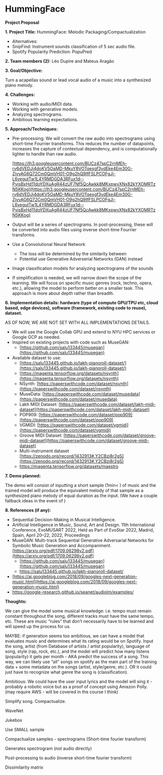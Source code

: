 # HummingFace

**Project Proposal**

**1. Project Title:** HummingFace: Melodic Packaging/Compactualization

- Alternatives:
- SnipFind: Instrument sounds classification of 5 sec audio file.
- Spotify Popularity Prediction: PopuPred

**2. Team members (2):** Léo Dupire and Mateus Aragão

**3. Goal/Objective:**

Turn a acapellas sound or lead vocal audio of a music into a synthesized piano melody.

**4. Challenges:**

- Working with audio/MIDI data.
- Working with generative models.
- Analyzing spectrograms.
- Ambitious learning expectations.

**5. Approach/Techniques:**

- Pre-processing: We will convert the raw audio into spectrograms using short-time Fourrier transforms. This reduces the number of datapoints, increases the capture of contextual dependency, and is computationally lighter to handle than raw audio.
    
    [https://lh3.googleusercontent.com/BUCz47spC2rnMEh-rv6dVEDJj4doKV5OaMD-MkuY8VOTqesgf3ydEke4Em30G-ZjyvAG6Q72Cm0QmVH01-O9g2hQ9IfFSLPCOFgJj-L6vegutTw1L4YRMDGDA3RFux1d--PyjsBxHd11doYDXuAgR44zUF7Nf5QcAwkk8MKxpwvXNx82kYXOMRTzN5KKog](https://lh3.googleusercontent.com/BUCz47spC2rnMEh-rv6dVEDJj4doKV5OaMD-MkuY8VOTqesgf3ydEke4Em30G-ZjyvAG6Q72Cm0QmVH01-O9g2hQ9IfFSLPCOFgJj-L6vegutTw1L4YRMDGDA3RFux1d--PyjsBxHd11doYDXuAgR44zUF7Nf5QcAwkk8MKxpwvXNx82kYXOMRTzN5KKog)
    
- Output will be a series of spectrograms. In post-processing, these will be converted into audio files using inverse short-time Fourrier transforms.
- Use a Convolutional Neural Network
    - The loss will be determined by the similarity between
    - Potential use Generative Adverserial Networks (GAN) instead
- Image classification models for analyzing spectrograms of the sounds
- If simplification is needed, we will narrow down the scope of the learning. We will focus on specific music genres (rock, techno, opera, etc.), allowing the model to perform better on a smaller task. This approach is more about depth rather than breadth.

**6. Implementation details: hardware (type of compute GPU/TPU etc, cloud based, edge devices), software (framework, existing code to reuse), dataset.**

AS OF NOW, WE ARE NOT SET WITH ALL IMPLEMENTATIONS DETAILS.

- We will use the Google Collab GPU and extend to NYU HPC services or Google GCP as needed.
- Inspired on existing projects with code such as MuseGAN:
    - [https://github.com/salu133445/musegan](https://github.com/salu133445/musegan)
- Available dataset to use:
    - [https://salu133445.github.io/lakh-pianoroll-dataset/](https://salu133445.github.io/lakh-pianoroll-dataset/)
    - [https://magenta.tensorflow.org/datasets/nsynth](https://magenta.tensorflow.org/datasets/nsynth)
    - NSynth: [https://paperswithcode.com/dataset/nsynth](https://paperswithcode.com/dataset/nsynth)
    - MuseData: [https://paperswithcode.com/dataset/musedata](https://paperswithcode.com/dataset/musedata)
    - Lakh MIDI Dataset: [https://paperswithcode.com/dataset/lakh-midi-dataset](https://paperswithcode.com/dataset/lakh-midi-dataset)
    - POP909: [https://paperswithcode.com/dataset/pop909](https://paperswithcode.com/dataset/pop909)
    - VGMIDI: [https://paperswithcode.com/dataset/vgmidi](https://paperswithcode.com/dataset/vgmidi)
    - Groove MIDI Dataset: [https://paperswithcode.com/dataset/groove-midi-dataset](https://paperswithcode.com/dataset/groove-midi-dataset)
    - Multi-instrument dataset [https://zenodo.org/record/1432913#.Y2CBzi8r2gS](https://zenodo.org/record/1432913#.Y2CBzi8r2gS)
    - https://magenta.tensorflow.org/datasets/maestro

**7. Demo planned:**

The demo will consist of inputting a short sample (1min< ) of music and the trained model will produce the equivalent melody of that sample as a synthesized piano melody of equal duration as the input. (We have a couple fallback ideas in the event of )

**8. References (if any):**

- Sequential Decision-Making in Musical Intelligence.
- Artificial Intelligence in Music, Sound, Art and Design. 11th International Conference, EvoMUSART 2022, Held as Part of EvoStar 2022, Madrid, Spain, April 20–22, 2022, Proceedings
- MuseGAN: Multi-track Sequential Generative Adversarial Networks for Symbolic Music Generation and Accompaniment.[https://arxiv.org/pdf/1709.06298v2.pdf](https://arxiv.org/pdf/1709.06298v2.pdf)
    - [https://github.com/salu133445/musegan](https://github.com/salu133445/musegan)
    - https://salu133445.github.io/lakh-pianoroll-dataset/
- [https://ai.googleblog.com/2018/09/googles-next-generation-music.html](https://ai.googleblog.com/2018/09/googles-next-generation-music.html)
- https://google-research.github.io/seanet/audiolm/examples/

**Thoughts:**

We can give the model some musical knowledge: i.e. tempo must remain constant throughout the song, different tracks must have the same tempo, etc. These are music “rules” that don’t necessarily have to be learned and will speed up the process for us.

MAYBE: if generation seems too ambitious, we can have a model that evaluates music and determines what its rating would be on Spotify. Input the song, artist (from Database of artists / artist popularity), language of song, style (rap, rock, etc.), and the model will predict how many listens (popularity) it gets per month - AKA predict the success of a song. This way, we can likely use “all” songs on spotify as the main part of the training data + some metadata on the songs (artist, style/genre, etc.). OR it could just have to recognize what genre the song is (classification).

Ambitious: We could have the user input lyrics and the model will sing it - probably a robotic voice but as a proof of concept using Amazon Polly. (may require AWS - will be covered in the course I think)

Simplify song. Compactualize.

WaveNet

Jukebox

Use SMALL sample

Compactualize samples - spectrograms (Short-time fourier transform)

Generates spectrogram (not audio directly)

Post-processing to audio (inverse short-time fourier transform)

Dissimilarity matrix